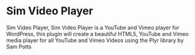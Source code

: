 # Sim Video Player
Sim Video Player, Sim Video Player is a YouTube and Vimeo player for WordPress, this plugin will create a beautiful HTML5, YouTube and Vimeo media player for all YouTube and Vimeo Videos using the Plyr library by Sam Potts
